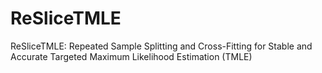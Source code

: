 # ReSliceTMLE
ReSliceTMLE: Repeated Sample Splitting and Cross-Fitting for Stable and Accurate Targeted Maximum Likelihood Estimation (TMLE)
